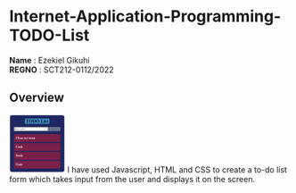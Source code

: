 # Internet-Application-Programming-TODO-List
**Name**  : Ezekiel Gikuhi<br>
**REGNO** : SCT212-0112/2022<br>

## Overview
<p> <img src="/Captureb.PNG" width="100" /> I have used Javascript, HTML and CSS to create a to-do list form which takes input from the user and displays it on the screen.</p>
